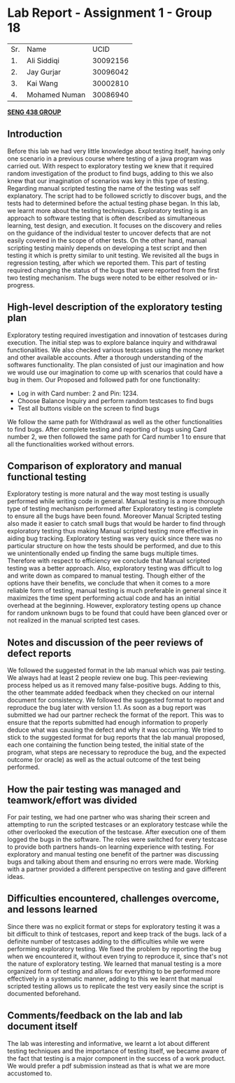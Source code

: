 <!-----

Yay, no errors, warnings, or alerts!

Conversion time: 0.518 seconds.


Using this Markdown file:

1. Paste this output into your source file.
2. See the notes and action items below regarding this conversion run.
3. Check the rendered output (headings, lists, code blocks, tables) for proper
   formatting and use a linkchecker before you publish this page.

Conversion notes:

* Docs to Markdown version 1.0Î²33
* Mon Jan 24 2022 19:42:08 GMT-0800 (PST)
* Source doc: SENG 438 Assignment 1 Report
* Tables are currently converted to HTML tables.
----->

# Lab Report - Assignment 1 - Group 18

<table>
  <tr>
   <td>
    Sr.
   </td>
   <td>
    Name
   </td>
   <td>
    UCID
   </td>
  </tr>
  <tr>
   <td>
    1.
   </td>
   <td>
    Ali Siddiqi
   </td>
   <td>
    30092156
   </td>
  </tr>
  <tr>
   <td>
    2.
   </td>
   <td>
    Jay Gurjar
   </td>
   <td>
    30096042
   </td>
  </tr>
  <tr>
   <td>
    3.
   </td>
   <td>
    Kai Wang
   </td>
   <td>
    30002810
   </td>
  </tr>
  <tr>
   <td>
    4.
   </td>
   <td>
    Mohamed Numan
   </td>
   <td>
    30086940
   </td>
  </tr>
</table>


**<span style="text-decoration:underline;">SENG 438 GROUP</span>**

## Introduction

Before this lab we had very little knowledge about testing itself, having only one scenario in a previous course where testing of a java program was carried out. With respect to exploratory testing we knew that it required random investigation of the product to find bugs, adding to this we also knew that our imagination of scenarios was key in this type of testing. Regarding manual scripted testing the name of the testing was self explanatory. The script had to be followed scrictly to discover bugs, and the tests had to determined before the actual testing phase began.
In this lab, we learnt more about the testing techniques. Exploratory testing is an approach to software testing that is often described as simultaneous learning, test design, and execution. It focuses on the discovery and relies on the guidance of the individual tester to uncover defects that are not easily covered in the scope of other tests. On the other hand, manual scripting testing mainly depends on developing a test script and then testing it which is pretty similar to unit testing. We revisited all the bugs in regression testing, after which we reported them. This part of testing required changing the status of the bugs that were reported from the first two testing mechanism. The bugs were noted to be either resolved or in-progress. 

## High-level description of the exploratory testing plan

Exploratory testing required investigation and innovation of testcases during execution. The initial step was to explore balance inquiry and withdrawal functionalities. We also checked various testcases using the money market and other available accounts. After a thorough understanding of the softwares functionality. The plan consisted of just our imagination and how we would use our imagination to come up with scenarios that could have a bug in them.
Our Proposed and followed path for one functionality: 
- Log in with Card number: 2 and Pin: 1234. 
- Choose Balance Inquiry and perform random testcases to find bugs
- Test all buttons visible on the screen to find bugs

We follow the same path for Withdrawal as well as the other functionalities to find bugs.
After complete testing and reporting of bugs using Card number 2, we then followed the same path for Card number 1 to ensure that all the functionalities worked without errors.

## Comparison of exploratory and manual functional testing

Exploratory testing is more natural and the way most testing is usually performed while writing code in general. Manual testing is a more thorough type of testing mechanism performed after Exploratory testing is complete to ensure all the bugs have been found. Moreover Manual Scripted testing also made it easier to catch small bugs that would be harder to find through exploratory testing thus making Manual scripted testing more effective in aiding bug tracking. Exploratory testing was very quick since there was no particular structure on how the tests should be performed, and due to this we unintentionally ended up finding the same bugs multiple times. Therefore with respect to efficiency we conclude that Manual scripted testing was a better approach. Also, exploratory testing was difficult to log and write down as compared to manual testing. Though either of the options have their benefits, we conclude that when it comes to a more reliable form of testing, manual testing is much preferable in general since it maximizes the time spent performing actual code and has an initial overhead at the beginning. However, exploratory testing opens up chance for random unknown bugs to be found that could have been glanced over or not realized in the manual scripted test cases.


## Notes and discussion of the peer reviews of defect reports

We followed the suggested format in the lab manual which was pair testing. We always had at least 2 people review one bug. This peer-reviewing process helped us as it removed many false-positive bugs. Adding to this, the other teammate added feedback when they checked on our internal document for consistency. We followed the suggested format to report and reproduce the bug later with version 1.1.
As soon as a bug report was submitted we had our partner recheck the format of the report. This was to ensure that the reports submitted had enough information to properly deduce what was causing the defect and why it was occurring. We tried to stick to the suggested format for bug reports that the lab manual proposed, each one containing the function being tested, the initial state of the program, what steps are necessary to reproduce the bug, and the expected outcome (or oracle) as well as the actual outcome of the test being performed.


## How the pair testing was managed and teamwork/effort was divided

For pair testing, we had one partner who was sharing their screen and attempting to run the scripted testcases or an exploratory testcase while the other overlooked the execution of the testcase. After execution one of them logged the bugs in the software. The roles were switched for every testcase to provide both partners hands-on learning experience with testing. For exploratory and manual testing one benefit of the partner was discussing bugs and talking about them and ensuring no errors were made. Working with a partner provided a different perspective on testing and gave different ideas. 


## Difficulties encountered, challenges overcome, and lessons learned

Since there was no explicit format or steps for exploratory testing it was a bit difficult to think of testcases, report and keep track of the bugs. lack of a definite number of testcases adding to the difficulties while we were performing exploratory testing. We fixed the problem by reporting the bug when we encountered it, without even trying to reproduce it, since that's not the nature of exploratory testing. We learned that manual testing is a more organized form of testing and allows for everything to be performed more effectively in a systematic manner, adding to this we learnt that manual scripted testing allows us to replicate the test very easily since the script is documented beforehand.

## Comments/feedback on the lab and lab document itself

The lab was interesting and informative, we learnt a lot about different testing techniques and the importance of testing itself, we became aware of the fact that testing is a major component in the success of a work product. We would prefer a pdf submission instead as that is what we are more accustomed to.
